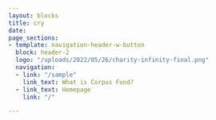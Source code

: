 ```yaml
---
layout: blocks
title: cry
date: 
page_sections:
- template: navigation-header-w-button
  block: header-2
  logo: "/uploads/2022/05/26/charity-infinity-final.png"
  navigation:
  - link: "/sample"
    link_text: What is Corpus Fund?
  - link_text: Homepage
    link: "/"

---
```

